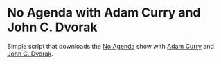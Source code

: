 # No Agenda with Adam Curry and John C. Dvorak
Simple script that downloads the [No Agenda](http://noagendashow.com/) show with [Adam Curry](http://curry.com/) and [John C. Dvorak](http://www.dvorak.org/blog/).

